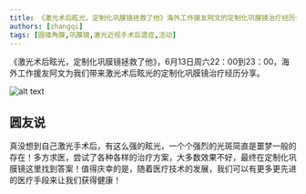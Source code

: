 ```yaml
---
title: 《激光术后眩光，定制化巩膜镜拯救了他》海外工作援友阿文的定制化巩膜镜治疗经历分享【圆友公益沙龙第80期】
authors: [zhangqi]
tags: [圆锥角膜,巩膜镜,激光近视手术后遗症,活动]
---
```


《激光术后眩光，定制化巩膜镜拯救了他》，6月13日周六22：00到23：00，海外工作援友阿文为我们带来激光术后眩光的定制化巩膜镜治疗经历分享。

![alt text](/events/assets/2020-06-07-《激光术后眩光，定制化巩膜镜拯救了他》海外工作援友阿文的定制化巩膜镜治疗经历分享【圆友公益沙龙第80期】.png)

## 圆友说

真没想到自己激光手术后，有这么强的眩光，一个个强烈的光斑简直是噩梦一般的存在！多方求医，尝试了各种各样的治疗方案，大多数效果不好，最终在定制化巩膜镜这里找到答案！值得庆幸的是，随着医疗技术的发展，我们可以有更多更先进的医疗手段来让我们获得健康！
